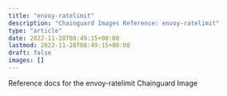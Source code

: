 ```yaml
---
title: "envoy-ratelimit"
description: "Chainguard Images Reference: envoy-ratelimit"
type: "article"
date: 2022-11-28T08:49:15+00:00
lastmod: 2022-11-28T08:49:15+00:00
draft: false
images: []
---
```


Reference docs for the envoy-ratelimit Chainguard Image
